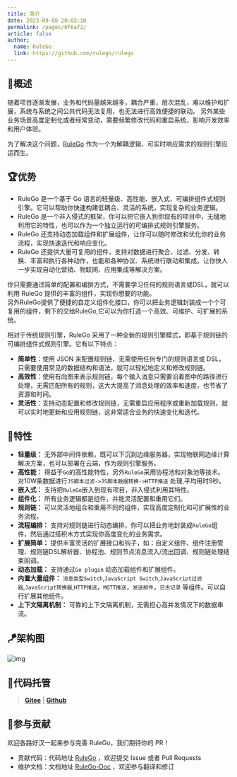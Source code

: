 ```yaml
---
title: 简介
date: 2023-09-08 20:03:10
permalink: /pages/0f6af2/
article: false
author: 
  name: RuleGo
  link: https://github.com/rulego/rulego
---
```



## 🎉概述

  随着项目逐渐发展，业务和代码量越来越多，耦合严重，层次混乱，难以维护和扩展，系统与系统之间公共代码无法复用，也无法进行高效便捷的联动。
另外某些业务场景高度定制化或者经常变动，需要频繁修改代码和重启系统，影响开发效率和用户体验。

为了解决这个问题，[RuleGo](https://github.com/ruelego/ruelego) 作为一个为解耦逻辑、可实时响应需求的规则引擎应运而生。

## 🏆优势

- RuleGo 是一个基于 Go 语言的轻量级、高性能、嵌入式、可编排组件式规则引擎。它可以帮助你快速构建低耦合、灵活的系统，实现复杂的业务逻辑。    
- RuleGo 是一个非入侵式的框架，你可以把它嵌入到你现有的项目中，无缝地利用它的特性，也可以作为一个独立运行的可编排式规则引擎服务。             
- RuleGo 还支持动态加载组件和扩展组件，让你可以随时修改和优化你的业务流程，实现快速迭代和响应变化。   
- RuleGo 还提供大量可复用的组件，支持对数据进行聚合、过滤、分发、转换、丰富和执行各种动作，也能和各种协议、系统进行联动和集成。让你快人一步实现自动化营销、物联网、应用集成等解决方案。

你只需要通过简单的配置和编排方式，不需要学习任何的规则语言或DSL，就可以利用 RuleGo 提供的丰富的组件，实现你想要的功能。              
另外RuleGo提供了便捷的自定义组件化接口，你可以把业务逻辑封装成一个个可复用的组件，剩下的交给RuleGo,它可以为你打造一个高效、可维护、可扩展的系统。     


相对于传统规则引擎，RuleGo 采用了一种全新的规则引擎模式，即基于规则链的可编排组件式规则引擎。它有以下特点：

- **简单性**：使用 JSON 来配置规则链，无需使用任何专门的规则语言或 DSL，只需要使用常见的数据结构和语法，就可以轻松地定义和修改规则链。
- **高效性**：使用有向图来表示规则链，每个输入消息只需要沿着图中的路径进行处理，无需匹配所有的规则，这大大提高了消息处理的效率和速度，也节省了资源和时间。
- **灵活性**：支持动态配置和修改规则链，无需重启应用程序或重新加载规则，就可以实时地更新和应用规则链，这非常适合业务的快速变化和迭代。


## 🚀特性

* **轻量级：** 无外部中间件依赖，既可以下沉到边缘服务器，实现物联网边缘计算解决方案，也可以部署在云端，作为规则引擎服务。
* **高性能：** 得益于`Go`的高性能特性，另外`RuleGo`采用协程池和对象池等技术。对10W条数据进行`JS脚本过滤->JS脚本数据转换->HTTP推送` 处理,平均用时9秒。
* **嵌入式：** 支持把`RuleGo`嵌入到现有项目，非入侵式利用其特性。
* **组件化：** 所有业务逻辑都是组件，并能灵活配置和重用它们。
* **规则链：** 可以灵活地组合和重用不同的组件，实现高度定制化和可扩展性的业务流程。
* **流程编排：** 支持对规则链进行动态编排，你可以把业务地封装成`RuleGo`组件，然后通过搭积木方式实现你高度变化的业务需求。
* **扩展简单：** 提供丰富灵活的扩展接口和钩子，如：自定义组件、组件注册管理、规则链DSL解析器、协程池、规则节点消息流入/流出回调、规则链处理结束回调。
* **动态加载：** 支持通过`Go plugin` 动态加载组件和扩展组件。
* **内置大量组件：** `消息类型Switch`,`JavaScript Switch`,`JavaScript过滤器`,`JavaScript转换器`,`HTTP推送`，`MQTT推送`，`发送邮件`，`日志记录`
  等组件。可以自行扩展其他组件。
* **上下文隔离机制：** 可靠的上下文隔离机制，无需担心高并发情况下的数据串流。

## 🪁架构图

![img](/img/architecture.png)

## 🎈代码托管

> **[Gitee](https://gitee.com/rulego/rulego)** | **[Github](https://github.com/rulego/rulego)**

## 🧸参与贡献

欢迎各路好汉一起来参与完善 RuleGo，我们期待你的 PR！

- 贡献代码：代码地址 [RuleGo](https://github.com/rulego/rulego) ，欢迎提交 Issue 或者 Pull Requests
- 维护文档：文档地址 [RuleGo-Doc](https://github.com/rulego/rulego-doc) ，欢迎参与翻译和修订
